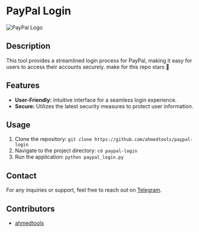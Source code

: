 # PayPal Login

![PayPal Logo](https://logowik.com/content/uploads/images/paypal-new-20232814.logowik.com.webp)

## Description

This tool provides a streamlined login process for PayPal, making it easy for users to access their accounts securely.
make for this repo stars 🌟
## Features

- **User-Friendly:** Intuitive interface for a seamless login experience.
- **Secure:** Utilizes the latest security measures to protect user information.
## Usage

1. Clone the repository: `git clone https://github.com/ahmedtools/paypal-login`
2. Navigate to the project directory: `cd paypal-login`
3. Run the application: `python paypal_login.py`

## Contact

For any inquiries or support, feel free to reach out on [Telegram](https://t.me/u_l_w).

## Contributors

- [ahmedtools](https://github.com/ahmedtools)
